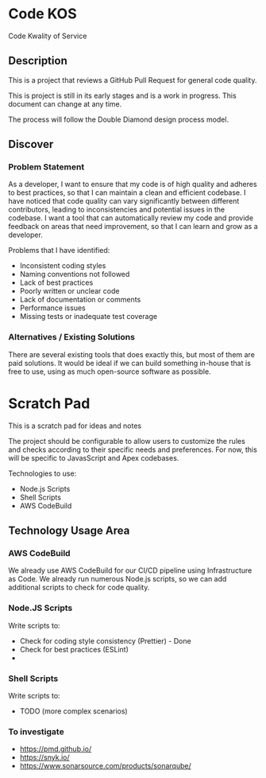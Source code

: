 # Code KOS

Code Kwality of Service

## Description

This is a project that reviews a GitHub Pull Request for general code quality.

This is project is still in its early stages and is a work in progress. This document can change at any time.

The process will follow the Double Diamond design process model.

## Discover

### Problem Statement

As a developer, I want to ensure that my code is of high quality and adheres to best practices, so that I can maintain a clean and efficient codebase.
I have noticed that code quality can vary significantly between different contributors, leading to inconsistencies and potential issues in the codebase.
I want a tool that can automatically review my code and provide feedback on areas that need improvement, so that I can learn and grow as a developer.

Problems that I have identified:
  - Inconsistent coding styles
  - Naming conventions not followed
  - Lack of best practices
  - Poorly written or unclear code
  - Lack of documentation or comments
  - Performance issues
  - Missing tests or inadequate test coverage

### Alternatives / Existing Solutions
There are several existing tools that does exactly this, but most of them are paid solutions.
It would be ideal if we can build something in-house that is free to use, using as much open-source software as possible.



# Scratch Pad

This is a scratch pad for ideas and notes

The project should be configurable to allow users to customize the rules and checks according to their specific needs and preferences.
For now, this will be specific to JavasScript and Apex codebases.

Technologies to use:
  - Node.js Scripts
  - Shell Scripts
  - AWS CodeBuild

## Technology Usage Area

### AWS CodeBuild
We already use AWS CodeBuild for our CI/CD pipeline using Infrastructure as Code.
We already run numerous Node.js scripts, so we can add additional scripts to check for code quality.

### Node.JS Scripts
Write scripts to:
  - Check for coding style consistency (Prettier) - Done
  - Check for best practices (ESLint)
  - 

### Shell Scripts
Write scripts to:
  - TODO (more complex scenarios)



### To investigate
  - https://pmd.github.io/
  - https://snyk.io/
  - https://www.sonarsource.com/products/sonarqube/
